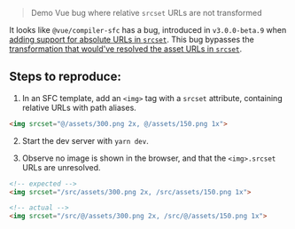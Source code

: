 > Demo Vue bug where relative `srcset` URLs are not transformed

It looks like `@vue/compiler-sfc` has a bug, introduced in `v3.0.0-beta.9` when [adding support for absolute URLs in `srcset`](https://github.com/vuejs/vue-next/commit/6a0be882d4ce95eb8d8093f273ea0e868acfcd24). This bug bypasses the [transformation that would've resolved the asset URLs in `srcset`](https://github.com/vuejs/vue-next/blob/5eb72630a53a8dd82c2b8a9705c21a8075161a3d/packages/compiler-sfc/src/templateTransformSrcset.ts#L98-L158).

## Steps to reproduce:

1. In an SFC template, add an `<img>` tag with a `srcset` attribute, containing relative URLs with path aliases.

```html
<img srcset="@/assets/300.png 2x, @/assets/150.png 1x">
```

2. Start the dev server with `yarn dev`.

3. Observe no image is shown in the browser, and that the `<img>.srcset` URLs are unresolved.


```html
<!-- expected -->
<img srcset="/src/assets/300.png 2x, /src/assets/150.png 1x">

<!-- actual -->
<img srcset="/src/@/assets/300.png 2x, /src/@/assets/150.png 1x">
```